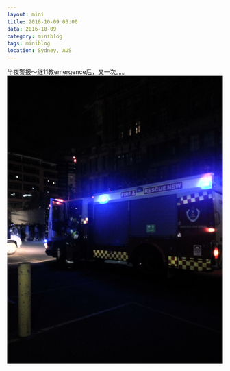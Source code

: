 ```yaml
---
layout: mini
title: 2016-10-09 03:00
data: 2016-10-09
category: miniblog
tags: miniblog
location: Sydney, AUS
---
```


半夜警报～继11教emergence后，又一次。。。
![旅馆警报](/img/miniblog/20161009/IMG_20161009_032251_HDR.jpg)
